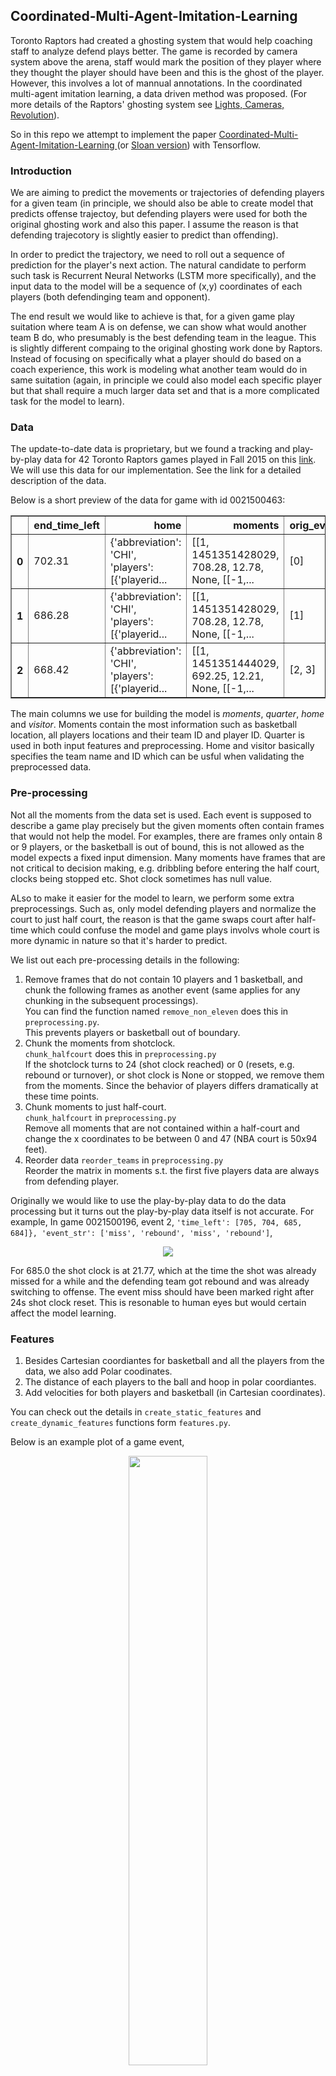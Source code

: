 ## Coordinated-Multi-Agent-Imitation-Learning

Toronto Raptors had created a ghosting system that would help coaching staff to analyze defend plays better. The game is recorded by camera system above the arena, staff would mark the position of they player where they thought the player should have been and this is the ghost of the player. However, this involves a lot of mannual annotations. In the coordinated multi-agent imitation learning, a data driven method was proposed. (For more details of the Raptors' ghosting system see [Lights, Cameras, Revolution](http://grantland.com/features/the-toronto-raptors-sportvu-cameras-nba-analytical-revolution/)). 

So in this repo we attempt to implement the paper [Coordinated-Multi-Agent-Imitation-Learning
](https://arxiv.org/pdf/1703.03121.pdf) (or [Sloan version](https://s3-us-west-1.amazonaws.com/disneyresearch/wp-content/uploads/20170228130457/Data-Driven-Ghosting-using-Deep-Imitation-Learning-Paper1.pdf)) with Tensorflow. 

### Introduction
We are aiming to predict the movements or trajectories of defending players for a given team (in principle, we should also be able to create model that predicts offense trajectoy, but defending players were used for both the original ghosting work and also this paper. I assume the reason is that defending trajecotory is slightly easier to predict than offending).

In order to predict the trajectory, we need to roll out a sequence of prediction for the player's next action. The natural candidate to perform such task is Recurrent Neural Networks (LSTM more specifically), and the input data to the model will be a sequence of (x,y) coordinates of each players (both defendinging team and opponent).

The end result we would like to achieve is that, for a given game play suitation where team A is on defense, we can show what would another team B do, who presumably is the best defending team in the league. This is slightly different compaing to the original ghosting work done by Raptors. Instead of focusing on specifically what a player should do based on a coach experience, this work is modeling what another team would do in same suitation (again, in principle we could also model each specific player but that shall require a much larger data set and that is a more complicated task for the model to learn).

### Data
The update-to-date data is proprietary, but we found a tracking and play-by-play data for 42 Toronto Raptors games
played in Fall 2015 on this [link](http://www.cs.toronto.edu/~urtasun/courses/CSC2541_Winter17/project_2.pdf). We will use this data for our implementation. See the link for a detailed description of the data.

Below is a short preview of the data for game with id 0021500463:

<div>
<table border="1" class="dataframe">
  <thead>
    <tr style="text-align: right;">
      <th></th>
      <th>end_time_left</th>
      <th>home</th>
      <th>moments</th>
      <th>orig_events</th>
      <th>playbyplay</th>
      <th>quarter</th>
      <th>start_time_left</th>
      <th>visitor</th>
    </tr>
  </thead>
  <tbody>
    <tr>
      <th>0</th>
      <td>702.31</td>
      <td>{'abbreviation': 'CHI', 'players': [{'playerid...</td>
      <td>[[1, 1451351428029, 708.28, 12.78, None, [[-1,...</td>
      <td>[0]</td>
      <td>GAME_ID  EVENTNUM  EVENTMSGTYPE  EVENTMS...</td>
      <td>1</td>
      <td>708.28</td>
      <td>{'abbreviation': 'TOR', 'players': [{'playerid...</td>
    </tr>
    <tr>
      <th>1</th>
      <td>686.28</td>
      <td>{'abbreviation': 'CHI', 'players': [{'playerid...</td>
      <td>[[1, 1451351428029, 708.28, 12.78, None, [[-1,...</td>
      <td>[1]</td>
      <td>GAME_ID  EVENTNUM  EVENTMSGTYPE  EVENTMS...</td>
      <td>1</td>
      <td>708.28</td>
      <td>{'abbreviation': 'TOR', 'players': [{'playerid...</td>
    </tr>
    <tr>
      <th>2</th>
      <td>668.42</td>
      <td>{'abbreviation': 'CHI', 'players': [{'playerid...</td>
      <td>[[1, 1451351444029, 692.25, 12.21, None, [[-1,...</td>
      <td>[2, 3]</td>
      <td>GAME_ID  EVENTNUM  EVENTMSGTYPE  EVENTMS...</td>
      <td>1</td>
      <td>692.25</td>
      <td>{'abbreviation': 'TOR', 'players': [{'playerid...</td>
    </tr>
  </tbody>
</table>
</div>

The main columns we use for building the model is *moments*, *quarter*, *home* and *visitor*. Moments contain the most information such as basketball location, all players locations and their team ID and player ID. Quarter is used in both input features and preprocessing. Home and visitor basically specifies the team name and ID which can be usful when validating the preprocessed data.

### Pre-processing
Not all the moments from the data set is used. Each event is supposed to describe a game play precisely but the given moments often contain frames that would not help the model. For examples, there are frames only ontain 8 or 9 players, or the basketball is out of bound, this is not allowed as the model expects a fixed input dimension. Many moments have frames that are not critical to decision making, e.g. dribbling before entering the half court, clocks being stopped etc. Shot clock sometimes has null value.   

ALso to make it easier for the model to learn, we perform some extra preprocessings. Such as, only model defending players and normalize the court to just half court, the reason is that the game swaps court after half-time which could confuse the model and game plays involvs whole court is more dynamic in nature so that it's harder to predict.

We list out each pre-processing details in the following:

1. Remove frames that do not contain 10 players and 1 basketball, and chunk the following frames as another event (same applies for any chunking in the subsequent processings).  
    You can find the function named `remove_non_eleven` does this in `preprocessing.py`.  
    This prevents players or basketball out of boundary. 
2. Chunk the moments from shotclock.  
    `chunk_halfcourt` does this in `preprocessing.py`  
    If the shotclock turns to 24 (shot clock reached) or 0 (resets, e.g. rebound or turnover), or shot clock is None or stopped, we remove them from the moments. Since the behavior of players differs dramatically at these time points.
3. Chunk moments to just half-court.  
    `chunk_halfcourt` in `preprocessing.py`   
    Remove all moments that are not contained within a half-court and change the x coordinates to be between 0 and 47 (NBA court is 50x94 feet).
4. Reorder data
    `reorder_teams` in `preprocessing.py`   
    Reorder the matrix in moments s.t. the first five players data are always from defending player.
    
Originally we would like to use the play-by-play data to do the data processing but it turns out the play-by-play data itself is not accurate. For example, In game 0021500196, event 2, `'time_left': [705, 704, 685, 684]}, 'event_str': ['miss', 'rebound', 'miss', 'rebound']`,
<p align="center">
  <img src="images/inaccurate.gif">  
</p>  
For 685.0 the shot clock is at 21.77, which at the time the shot was already missed for a while and the defending team got rebound and was already switching to offense. The event miss should have been marked right after 24s shot clock reset. This is resonable to human eyes but would certain affect the model learning.

### Features
1. Besides Cartesian coordiantes for basketball and all the players from the data, we also add Polar coodinates. 
2. The distance of each players to the ball and hoop in polar coordiantes.
3. Add velocities for both players and basketball (in Cartesian coordinates).

You can check out the details in `create_static_features` and `create_dynamic_features` functions form `features.py`.

Below is an example plot of a game event,
<p align="center">
  <img src="images/trajectory.png" width="50%">  
</p>  
<em>Blue is the defending team, red is the opponent and the green one is the basketball. The arrow indicates the velocity vector for each player. The black circle is the hoop. The smaller the dot is the earlier player is in the sequence</em>

### Hidden Structure Learning
Finally we will get into how we want to build the model. It may seem like how we want to approach this i.e. feed the input sequence of data into a LSTM where the label for each current time step is the input of the next time step. However, there are two major issues:

1. Since we are training on input data that contains multiple agents, we need to consider the order of the input. 
2. A standard one-to-one or many-to-one would not have practical use since in real game we would like to have predictions for next at least several time steps instead of just one prediction at a time.

In this section we mainly talk about the first issue. The input data point at each time step looks like,
<a href="https://www.codecogs.com/eqnedit.php?latex=(p_{1,x},&space;p_{1,y},&space;p_{1,vx},&space;p_{1,vy},&space;\cdots,&space;p_{2,x},&space;p_{2,y},&space;p_{2,vx},&space;p_{2,vy},&space;\cdots,&space;p_{10,x},&space;p_{10,y},&space;p_{10,vx},&space;p_{10,vy},&space;\cdots)" target="_blank"><img src="https://latex.codecogs.com/gif.latex?(p_{1,x},&space;p_{1,y},&space;p_{1,vx},&space;p_{1,vy},&space;\cdots,&space;p_{2,x},&space;p_{2,y},&space;p_{2,vx},&space;p_{2,vy},&space;\cdots,&space;p_{10,x},&space;p_{10,y},&space;p_{10,vx},&space;p_{10,vy},&space;\cdots)" title="(p_{1,x}, p_{1,y}, p_{1,vx}, p_{1,vy}, \cdots, p_{2,x}, p_{2,y}, p_{2,vx}, p_{2,vy}, \cdots, p_{10,x}, p_{10,y}, p_{10,vx}, p_{10,vy}, \cdots)" /></a>

we are supposed to feed into data that has consistent order to the model, otherwise the model is going to have a hard time to learn anything. This is known as "index free" multi-agent system. How do we define the order then? by their height, weight or their assigned roles e.g. Power-forward or Point-guard? Using the pre-defined roles sounds more reasonable but they may change during the actual game play. So instead of using fixed roles, the team of this paper suggested to learn the _hidden states/roles_ for each players.    

Here we will make use of the [hmmlearn](http://hmmlearn.readthedocs.io/en/latest/api.html#gaussianhmm) library ([pomegranate](https://pomegranate.readthedocs.io/en/latest/) looks like a good option too). We train a Hidden Markov model which would predict the hidden state for each time step, this is done by using [Baum–Welch algorithm](https://en.wikipedia.org/wiki/Baum%E2%80%93Welch_algorithm) from which we can know the emission probabilities for each hidden roles.  

Naturally we do not need to bother with the emission distribution, Viterbi algorithm would help us to find the most likely sequence of hidden roles. However since we are trying to assign hidden roles to each player then it is possible that different players get assigned the same hidden role (indeed it happened when I run Viterbi to get the sequence of assigned roles). More concretely, for each player at each time step we assign a hidden role:
<a href="https://www.codecogs.com/eqnedit.php?latex=\inline&space;\begin{bmatrix}&space;p^{(1)}_{1}&space;&&space;p^{(2)}_{1}&space;&&space;p^{(3)}_{1}&space;&&space;\dots&space;&&space;p^{(T)}_{1}&space;\\&space;p^{(1)}_{2}&space;&&space;p^{(2)}_{2}&space;&&space;p^{(3)}_{2}&space;&&space;\dots&space;&&space;p^{(T)}_{2}\\&space;\vdots&space;&&space;\vdots&space;&&space;\vdots&space;&&space;\ddots&space;&&space;\vdots&space;\\&space;p^{(1)}_{n}&space;&&space;p^{(2)}_{n}&space;&&space;p^{(3)}_{n}&space;&&space;\dots&space;&&space;p^{(T)}_{n}&space;\end{bmatrix}&space;=&space;\begin{bmatrix}&space;h^{(1)}_{1}&space;&&space;h^{(2)}_{4}&space;&&space;\cdots&space;&&space;h^{(t)}_{i}&space;\dots&space;\\&space;h^{(1)}_{1}&space;&&space;h^{(2)}_{3}&space;&&space;\cdots&space;&&space;h^{(t)}_{j}&space;\dots&space;\\&space;\vdots&space;&&space;\vdots&space;&&space;\vdots&space;&&space;\vdots&space;&&space;\\&space;h^{(1)}_{6}&space;&&space;h^{(2)}_{3}&space;&&space;\cdots&space;&&space;h^{(t)}_{k}&space;\dots&space;\\&space;\end{bmatrix}" target="_blank"><img src="https://latex.codecogs.com/gif.latex?\inline&space;\begin{bmatrix}&space;p^{(1)}_{1}&space;&&space;p^{(2)}_{1}&space;&&space;p^{(3)}_{1}&space;&&space;\dots&space;&&space;p^{(T)}_{1}&space;\\&space;p^{(1)}_{2}&space;&&space;p^{(2)}_{2}&space;&&space;p^{(3)}_{2}&space;&&space;\dots&space;&&space;p^{(T)}_{2}\\&space;\vdots&space;&&space;\vdots&space;&&space;\vdots&space;&&space;\ddots&space;&&space;\vdots&space;\\&space;p^{(1)}_{n}&space;&&space;p^{(2)}_{n}&space;&&space;p^{(3)}_{n}&space;&&space;\dots&space;&&space;p^{(T)}_{n}&space;\end{bmatrix}&space;=&space;\begin{bmatrix}&space;h^{(1)}_{1}&space;&&space;h^{(2)}_{4}&space;&&space;\cdots&space;&&space;h^{(t)}_{i}&space;\dots&space;\\&space;h^{(1)}_{1}&space;&&space;h^{(2)}_{3}&space;&&space;\cdots&space;&&space;h^{(t)}_{j}&space;\dots&space;\\&space;\vdots&space;&&space;\vdots&space;&&space;\vdots&space;&&space;\vdots&space;&&space;\\&space;h^{(1)}_{6}&space;&&space;h^{(2)}_{3}&space;&&space;\cdots&space;&&space;h^{(t)}_{k}&space;\dots&space;\\&space;\end{bmatrix}" title="\begin{bmatrix} p^{(1)}_{1} & p^{(2)}_{1} & p^{(3)}_{1} & \dots & p^{(T)}_{1} \\ p^{(1)}_{2} & p^{(2)}_{2} & p^{(3)}_{2} & \dots & p^{(T)}_{2}\\ \vdots & \vdots & \vdots & \ddots & \vdots \\ p^{(1)}_{n} & p^{(2)}_{n} & p^{(3)}_{n} & \dots & p^{(T)}_{n} \end{bmatrix} = \begin{bmatrix} h^{(1)}_{1} & h^{(2)}_{4} & \cdots & h^{(t)}_{i} \dots \\ h^{(1)}_{1} & h^{(2)}_{3} & \cdots & h^{(t)}_{j} \dots \\ \vdots & \vdots & \vdots & \vdots & \\ h^{(1)}_{6} & h^{(2)}_{3} & \cdots & h^{(t)}_{k} \dots \\ \end{bmatrix}" /></a>
notice that 


**create latex expression**

**try to create a vis for the hidden state**

